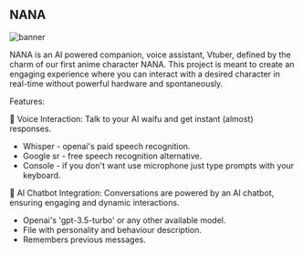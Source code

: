 ## NANA
![banner](https://github.com/user-attachments/assets/d24fba4a-2b4b-4d4e-848a-e5eab7168bcd)


NANA is an AI powered companion, voice assistant, Vtuber, defined by the charm of our first anime character NANA. This project is meant to create an engaging experience where you can interact with a desired character in real-time without powerful hardware and spontaneously.

Features:

🎤 Voice Interaction: Talk to your AI waifu and get instant (almost) responses.
- Whisper - openai's paid speech recognition.
- Google sr - free speech recognition alternative.
- Console - if you don't want use microphone just type prompts with your keyboard.
   
🤖 AI Chatbot Integration: Conversations are powered by an AI chatbot, ensuring engaging and dynamic interactions.
- Openai's 'gpt-3.5-turbo' or any other available model.
- File with personality and behaviour description.
- Remembers previous messages.


